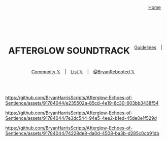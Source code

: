<!-- Storyboard: Bryan Harris -->
<!-- ... -->

<!--![](./example_matting_workflow.png)
https://github.com/Fannovel16/ComfyUI-Video-Matting/assets/16047777/aa545ace-efdd-425b-b8b3-940274d1f851
-->

<a id="top"></a>

<!-- Main container with right alignment -->
<div style="margin: 0; padding: 0;"></div>
<div align="right" style="display: flex; flex-wrap: wrap; justify-content: right; align-items: right; gap: 1em; margin: 1em 0;">
    <a href="https://openstorytelling.com">Home</a><br><br>
</div>

<div align="center" style="display: flex; flex-wrap: wrap; justify-content: center; align-items: center; gap: 1em; margin: 4em 0;">
<h1>AFTERGLOW SOUNDTRACK</h1>
<a href="https://docs.github.com/en/site-policy/github-terms/github-community-guidelines">Guidelines</a> | <a href="https://twitter.com/i/communities/1669222125591318528">Community 𝕏</a> | <a href="https://twitter.com/i/lists/1675490119095140352">List 𝕏</a> | <a href="https://twitter.com/BryanRebooted/bio" target="_blank">@BryanRebooted 𝕏</a><br><br>
</div>

https://github.com/BryanHarrisScripts/Afterglow-Echoes-of-Sentience/assets/91784044/e235502a-85cd-4e19-8c30-603bb3438f54



https://github.com/BryanHarrisScripts/Afterglow-Echoes-of-Sentience/assets/91784044/7e3dc544-94e5-4ee2-b1ed-45de0e1f529d



https://github.com/BryanHarrisScripts/Afterglow-Echoes-of-Sentience/assets/91784044/74228de8-da0d-4508-ba3b-d285c0cb91db


